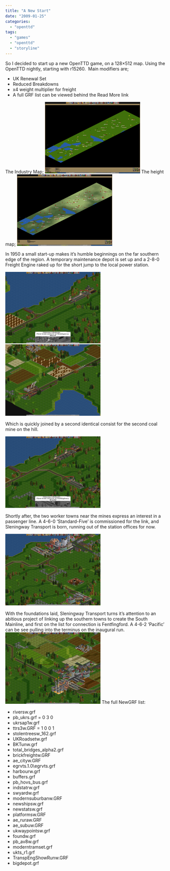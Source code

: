 ```yaml
---
title: "A New Start"
date: "2009-01-25"
categories: 
  - "openttd"
tags: 
  - "games"
  - "openttd"
  - "storyline"
---
```


So I decided to start up a new OpenTTD game, on a 128×512 map. Using the OpenTTD nightly, starting with r15260.  Main modifiers are;

- UK Renewal Set
- Reduced Breakdowns
- x4 weight multiplier for freight
- A full GRF list can be viewed behind the Read More link

The Industry Map; [![unnamed-1st-jan-1950-1](images/unnamed-1st-jan-19501-300x225.png "unnamed-1st-jan-1950-1")](/wp-content/uploads/2009/01/unnamed-1st-jan-19501.png) The height map; [![unnamed-1st-jan-1950-2](images/unnamed-1st-jan-19502-300x225.png "unnamed-1st-jan-1950-2")](/wp-content/uploads/2009/01/unnamed-1st-jan-19502.png)

In 1950 a small start-up makes it’s humble beginnings on the far southern edge of the region. A temporary maintenance depot is set up and a 2-8-0 Freight Engine raked up for the short jump to the local power station.

[![sleningway-transport-11th-feb-1950](images/sleningway-transport-11th-feb-1950-300x225.png "sleningway-transport-11th-feb-1950")](/wp-content/uploads/2009/01/sleningway-transport-11th-feb-1950.png)[![sleningway-transport-19th-apr-1950](images/sleningway-transport-19th-apr-1950-300x225.png "sleningway-transport-19th-apr-1950")](/wp-content/uploads/2009/01/sleningway-transport-19th-apr-1950.png)

Which is quickly joined by a second identical consist for the second coal mine on the hill.

[![sleningway-transport-13th-apr-1950](images/sleningway-transport-13th-apr-1950-300x225.png "sleningway-transport-13th-apr-1950")](/wp-content/uploads/2009/01/sleningway-transport-13th-apr-1950.png)

Shortly after, the two worker towns near the mines express an interest in a passenger line. A 4-6-0 ‘Standard-Five’ is commissioned for the link, and Sleningway Transport is born, running out of the station offices for now.

[![sleningway-transport-12th-jun-1950](images/sleningway-transport-12th-jun-1950-300x225.png "sleningway-transport-12th-jun-1950")](/wp-content/uploads/2009/01/sleningway-transport-12th-jun-1950.png)

With the foundations laid, Sleningway Transport turns it’s attention to an abitious project of linking up the southern towns to create the South Mainline, and first on the list for connection is Fentfingford. A 4-6-2 ‘Pacific’ can be see pulling into the terminus on the inaugural run. [![sleningway-transport-25th-nov-1950](images/sleningway-transport-25th-nov-1950-300x225.png "sleningway-transport-25th-nov-1950")](/wp-content/uploads/2009/01/sleningway-transport-25th-nov-1950.png) <!--more--> The full NewGRF list:

- riversw.grf
- pb\_ukrs.grf = 0 3 0
- ukrsap1w.grf
- ttrs3w.GRF = 1 0 0 1
- stolentreesw\_162.grf
- UKRoadsetw.grf
- BKTunw.grf
- total\_bridges\_alpha2.grf
- brickfreightw.GRF
- ae\_cityw.GRF
- egrvts.1.0\\egrvts.grf
- harbourw.grf
- buffers.grf
- pb\_hovs\_bus.grf
- indstatrw.grf
- swyardw.grf
- modernsuburbanw.GRF
- newshipsw.grf
- newstatsw.grf
- platformsw.GRF
- ae\_ruraw.GRF
- ae\_subuw.GRF
- ukwaypointsw.grf
- foundw.grf
- pb\_av8w.grf
- moderntramset.grf
- ukts\_r1.grf
- TranspEngShowRunw.GRF
- bigdepot.grf
